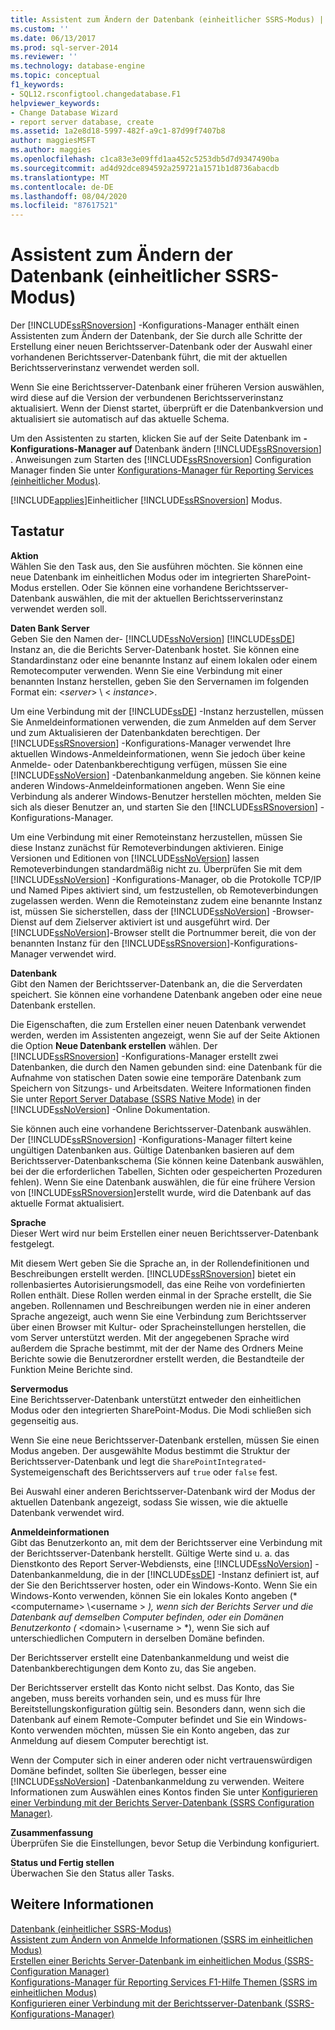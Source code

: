 ```yaml
---
title: Assistent zum Ändern der Datenbank (einheitlicher SSRS-Modus) | Microsoft-Dokumentation
ms.custom: ''
ms.date: 06/13/2017
ms.prod: sql-server-2014
ms.reviewer: ''
ms.technology: database-engine
ms.topic: conceptual
f1_keywords:
- SQL12.rsconfigtool.changedatabase.F1
helpviewer_keywords:
- Change Database Wizard
- report server database, create
ms.assetid: 1a2e8d18-5997-482f-a9c1-87d99f7407b8
author: maggiesMSFT
ms.author: maggies
ms.openlocfilehash: c1ca83e3e09ffd1aa452c5253db5d7d9347490ba
ms.sourcegitcommit: ad4d92dce894592a259721a1571b1d8736abacdb
ms.translationtype: MT
ms.contentlocale: de-DE
ms.lasthandoff: 08/04/2020
ms.locfileid: "87617521"
---
```

# <a name="change-database-wizard-ssrs-native-mode"></a>Assistent zum Ändern der Datenbank (einheitlicher SSRS-Modus)
  Der [!INCLUDE[ssRSnoversion](../../includes/ssrsnoversion-md.md)] -Konfigurations-Manager enthält einen Assistenten zum Ändern der Datenbank, der Sie durch alle Schritte der Erstellung einer neuen Berichtsserver-Datenbank oder der Auswahl einer vorhandenen Berichtsserver-Datenbank führt, die mit der aktuellen Berichtsserverinstanz verwendet werden soll.  
  
 Wenn Sie eine Berichtsserver-Datenbank einer früheren Version auswählen, wird diese auf die Version der verbundenen Berichtsserverinstanz aktualisiert. Wenn der Dienst startet, überprüft er die Datenbankversion und aktualisiert sie automatisch auf das aktuelle Schema.  
  
 Um den Assistenten zu starten, klicken Sie auf der Seite Datenbank im **-Konfigurations-Manager auf** Datenbank ändern [!INCLUDE[ssRSnoversion](../../includes/ssrsnoversion-md.md)] . Anweisungen zum Starten des [!INCLUDE[ssRSnoversion](../../includes/ssrsnoversion-md.md)] Configuration Manager finden Sie unter [Konfigurations-Manager für Reporting Services &#40;einheitlicher Modus&#41;](../../../2014/sql-server/install/reporting-services-configuration-manager-native-mode.md).  
  
 [!INCLUDE[applies](../../includes/applies-md.md)]Einheitlicher [!INCLUDE[ssRSnoversion](../../includes/ssrsnoversion-md.md)] Modus.  
  
## <a name="options"></a>Tastatur  
 **Aktion**  
 Wählen Sie den Task aus, den Sie ausführen möchten. Sie können eine neue Datenbank im einheitlichen Modus oder im integrierten SharePoint-Modus erstellen. Oder Sie können eine vorhandene Berichtsserver-Datenbank auswählen, die mit der aktuellen Berichtsserverinstanz verwendet werden soll.  
  
 **Daten Bank Server**  
 Geben Sie den Namen der- [!INCLUDE[ssNoVersion](../../includes/ssnoversion-md.md)] [!INCLUDE[ssDE](../../includes/ssde-md.md)] Instanz an, die die Berichts Server-Datenbank hostet. Sie können eine Standardinstanz oder eine benannte Instanz auf einem lokalen oder einem Remotecomputer verwenden. Wenn Sie eine Verbindung mit einer benannten Instanz herstellen, geben Sie den Servernamen im folgenden Format ein: \<*server*> \\ < *instance*>.  
  
 Um eine Verbindung mit der [!INCLUDE[ssDE](../../includes/ssde-md.md)] -Instanz herzustellen, müssen Sie Anmeldeinformationen verwenden, die zum Anmelden auf dem Server und zum Aktualisieren der Datenbankdaten berechtigen. Der [!INCLUDE[ssRSnoversion](../../includes/ssrsnoversion-md.md)] -Konfigurations-Manager verwendet Ihre aktuellen Windows-Anmeldeinformationen, wenn Sie jedoch über keine Anmelde- oder Datenbankberechtigung verfügen, müssen Sie eine [!INCLUDE[ssNoVersion](../../includes/ssnoversion-md.md)] -Datenbankanmeldung angeben. Sie können keine anderen Windows-Anmeldeinformationen angeben. Wenn Sie eine Verbindung als anderer Windows-Benutzer herstellen möchten, melden Sie sich als dieser Benutzer an, und starten Sie den [!INCLUDE[ssRSnoversion](../../includes/ssrsnoversion-md.md)] -Konfigurations-Manager.  
  
 Um eine Verbindung mit einer Remoteinstanz herzustellen, müssen Sie diese Instanz zunächst für Remoteverbindungen aktivieren. Einige Versionen und Editionen von [!INCLUDE[ssNoVersion](../../includes/ssnoversion-md.md)] lassen Remoteverbindungen standardmäßig nicht zu. Überprüfen Sie mit dem [!INCLUDE[ssNoVersion](../../includes/ssnoversion-md.md)] -Konfigurations-Manager, ob die Protokolle TCP/IP und Named Pipes aktiviert sind, um festzustellen, ob Remoteverbindungen zugelassen werden. Wenn die Remoteinstanz zudem eine benannte Instanz ist, müssen Sie sicherstellen, dass der [!INCLUDE[ssNoVersion](../../includes/ssnoversion-md.md)] -Browser-Dienst auf dem Zielserver aktiviert ist und ausgeführt wird. Der [!INCLUDE[ssNoVersion](../../includes/ssnoversion-md.md)]-Browser stellt die Portnummer bereit, die von der benannten Instanz für den [!INCLUDE[ssRSnoversion](../../includes/ssrsnoversion-md.md)]-Konfigurations-Manager verwendet wird.  
  
 **Datenbank**  
 Gibt den Namen der Berichtsserver-Datenbank an, die die Serverdaten speichert. Sie können eine vorhandene Datenbank angeben oder eine neue Datenbank erstellen.  
  
 Die Eigenschaften, die zum Erstellen einer neuen Datenbank verwendet werden, werden im Assistenten angezeigt, wenn Sie auf der Seite Aktionen die Option **Neue Datenbank erstellen** wählen. Der [!INCLUDE[ssRSnoversion](../../includes/ssrsnoversion-md.md)] -Konfigurations-Manager erstellt zwei Datenbanken, die durch den Namen gebunden sind: eine Datenbank für die Aufnahme von statischen Daten sowie eine temporäre Datenbank zum Speichern von Sitzungs- und Arbeitsdaten. Weitere Informationen finden Sie unter [Report Server Database &#40;SSRS Native Mode&#41;](../../reporting-services/report-server/report-server-database-ssrs-native-mode.md) in der [!INCLUDE[ssNoVersion](../../includes/ssnoversion-md.md)] -Online Dokumentation.  
  
 Sie können auch eine vorhandene Berichtsserver-Datenbank auswählen. Der [!INCLUDE[ssRSnoversion](../../includes/ssrsnoversion-md.md)] -Konfigurations-Manager filtert keine ungültigen Datenbanken aus. Gültige Datenbanken basieren auf dem Berichtsserver-Datenbankschema (Sie können keine Datenbank auswählen, bei der die erforderlichen Tabellen, Sichten oder gespeicherten Prozeduren fehlen). Wenn Sie eine Datenbank auswählen, die für eine frühere Version von [!INCLUDE[ssRSnoversion](../../includes/ssrsnoversion-md.md)]erstellt wurde, wird die Datenbank auf das aktuelle Format aktualisiert.  
  
 **Sprache**  
 Dieser Wert wird nur beim Erstellen einer neuen Berichtsserver-Datenbank festgelegt.  
  
 Mit diesem Wert geben Sie die Sprache an, in der Rollendefinitionen und Beschreibungen erstellt werden. [!INCLUDE[ssRSnoversion](../../includes/ssrsnoversion-md.md)] bietet ein rollenbasiertes Autorisierungsmodell, das eine Reihe von vordefinierten Rollen enthält. Diese Rollen werden einmal in der Sprache erstellt, die Sie angeben. Rollennamen und Beschreibungen werden nie in einer anderen Sprache angezeigt, auch wenn Sie eine Verbindung zum Berichtsserver über einen Browser mit Kultur- oder Spracheinstellungen herstellen, die vom Server unterstützt werden. Mit der angegebenen Sprache wird außerdem die Sprache bestimmt, mit der der Name des Ordners Meine Berichte sowie die Benutzerordner erstellt werden, die Bestandteile der Funktion Meine Berichte sind.  
  
 **Servermodus**  
 Eine Berichtsserver-Datenbank unterstützt entweder den einheitlichen Modus oder den integrierten SharePoint-Modus. Die Modi schließen sich gegenseitig aus.  
  
 Wenn Sie eine neue Berichtsserver-Datenbank erstellen, müssen Sie einen Modus angeben. Der ausgewählte Modus bestimmt die Struktur der Berichtsserver-Datenbank und legt die `SharePointIntegrated`-Systemeigenschaft des Berichtsservers auf `true` oder `false` fest.  
  
 Bei Auswahl einer anderen Berichtsserver-Datenbank wird der Modus der aktuellen Datenbank angezeigt, sodass Sie wissen, wie die aktuelle Datenbank verwendet wird.  
  
 **Anmeldeinformationen**  
 Gibt das Benutzerkonto an, mit dem der Berichtsserver eine Verbindung mit der Berichtsserver-Datenbank herstellt. Gültige Werte sind u. a. das Dienstkonto des Report Server-Webdiensts, eine [!INCLUDE[ssNoVersion](../../includes/ssnoversion-md.md)] -Datenbankanmeldung, die in der [!INCLUDE[ssDE](../../includes/ssde-md.md)] -Instanz definiert ist, auf der Sie den Berichtsserver hosten, oder ein Windows-Konto. Wenn Sie ein Windows-Konto verwenden, können Sie ein lokales Konto angeben (* \<computername> \\<username \> *), wenn sich der Berichts Server und die Datenbank auf demselben Computer befinden, oder ein Domänen Benutzerkonto (* \<domain> \\<username \> *), wenn Sie sich auf unterschiedlichen Computern in derselben Domäne befinden.  
  
 Der Berichtsserver erstellt eine Datenbankanmeldung und weist die Datenbankberechtigungen dem Konto zu, das Sie angeben.  
  
 Der Berichtsserver erstellt das Konto nicht selbst. Das Konto, das Sie angeben, muss bereits vorhanden sein, und es muss für Ihre Bereitstellungskonfiguration gültig sein. Besonders dann, wenn sich die Datenbank auf einem Remote-Computer befindet und Sie ein Windows-Konto verwenden möchten, müssen Sie ein Konto angeben, das zur Anmeldung auf diesem Computer berechtigt ist.  
  
 Wenn der Computer sich in einer anderen oder nicht vertrauenswürdigen Domäne befindet, sollten Sie überlegen, besser eine [!INCLUDE[ssNoVersion](../../includes/ssnoversion-md.md)] -Datenbankanmeldung zu verwenden. Weitere Informationen zum Auswählen eines Kontos finden Sie unter [Konfigurieren einer Verbindung mit der Berichts Server-Datenbank &#40;SSRS Configuration Manager&#41;](../../../2014/sql-server/install/configure-a-report-server-database-connection-ssrs-configuration-manager.md).  
  
 **Zusammenfassung**  
 Überprüfen Sie die Einstellungen, bevor Setup die Verbindung konfiguriert.  
  
 **Status und Fertig stellen**  
 Überwachen Sie den Status aller Tasks.  
  
## <a name="see-also"></a>Weitere Informationen  
 [Datenbank &#40;einheitlicher SSRS-Modus&#41;](../../../2014/sql-server/install/database-ssrs-native-mode.md)   
 [Assistent zum Ändern von Anmelde Informationen &#40;SSRS im einheitlichen Modus&#41;](../../../2014/sql-server/install/change-credentials-wizard-ssrs-native-mode.md)   
 [Erstellen einer Berichts Server-Datenbank im einheitlichen Modus &#40;SSRS-Configuration Manager&#41;](../../reporting-services/install-windows/ssrs-report-server-create-a-native-mode-report-server-database.md)   
 [Konfigurations-Manager für Reporting Services F1-Hilfe Themen &#40;SSRS im einheitlichen Modus&#41;](../../../2014/sql-server/install/reporting-services-configuration-manager-f1-help-topics-ssrs-native-mode.md)   
 [Konfigurieren einer Verbindung mit der Berichtsserver-Datenbank &#40;SSRS-Konfigurations-Manager&#41;](../../../2014/sql-server/install/configure-a-report-server-database-connection-ssrs-configuration-manager.md)  
  
  
